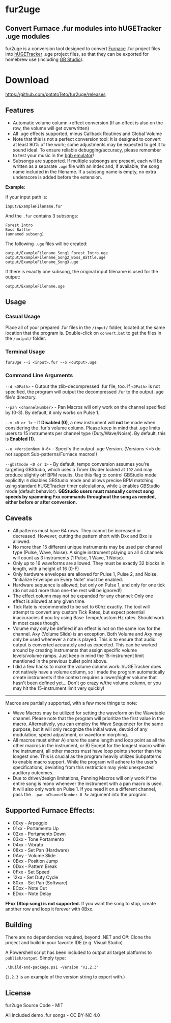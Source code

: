 # fur2uge
## Convert Furnace .fur modules into hUGETracker .uge modules
fur2uge is a conversion tool designed to convert [Furnace](https://github.com/tildearrow/furnace) .fur project files into [hUGETracker](https://github.com/SuperDisk/hUGETracker) .uge project files, so that they can be exported for homebrew use (including [GB Studio](https://www.gbstudio.dev/)).

# Download
https://github.com/potatoTeto/fur2uge/releases

## Features
- Automatic volume column->effect conversion (If an effect is also on the row, the volume will get overwritten)
- All .uge effects supported, minus Callback Routines and Global Volume
- Note that this is not a perfect conversion tool: It is designed to convert at least 90% of the work; some adjustments may be expected to get it to sound ideal. To ensure reliable debugging/accuracy, please remember to test your music in the [bgb emulator](https://bgb.bircd.org/)!
- Subsongs are supported. If multiple subsongs are present, each will be written as a separate `.uge` file with an index and, if available, the song name included in the filename. If a subsong name is empty, no extra underscore is added before the extension.

**Example:**

If your input path is:

    input/ExampleFilename.fur

And the `.fur` contains 3 subsongs:

    Forest Intro  
    Boss Battle  
    (unnamed subsong)  

The following `.uge` files will be created:

    output/ExampleFilename_Song1_Forest_Intro.uge  
    output/ExampleFilename_Song2_Boss_Battle.uge  
    output/ExampleFilename_Song3.uge  

If there is exactly one subsong, the original input filename is used for the output:

    output/ExampleFilename.uge

## Usage
### Casual Usage
Place all of your prepared .fur files in the ``/input/`` folder, located at the same location that the program is. Double-click on ``convert.bat`` to get the files in the ``/output/`` folder.
### Terminal Usage
``fur2Uge --i <input>.fur --o <output>.uge``

### Command Line Arguments
``--d <DPath>`` - Output the zlib-decompressed .fur file, too. If ``<DPath>`` is not specified, the program will output the decompressed .fur to the output .uge file's directory.

``--pan <channelNumber>`` - Pan Macros will only work on the channel specified by <channelNumber> (0-3). By default, it only works on Pulse 1.

``--v <0 or 1>`` - If **Disabled (0)**, a new instrument will **not** be made when considering the .fur's volume column. Please keep in mind that .uge limits users to 15 instruments per channel type (Duty/Wave/Noise). By default, this is **Enabled (1)**.

``--u <VersionNum 0-6>`` - Specify the output .uge Version. (Versions <=5 do not support Sub-patterns/Furnace macros!)

``--gbstmode <0 or 1>`` - By default, tempo conversion assumes you're targeting GBStudio, which uses a Timer Divider locked at ``192`` and may produce slightly off BPM results. Use this flag to control GBStudio mode explicitly: ``0`` disables GBStudio mode and allows precise BPM matching using standard hUGETracker timer calculations, while ``1`` enables GBStudio mode (default behavior). **GBStudio users must manually correct song speeds by spamming Fxx commands throughout the song as needed, either before or after conversion.**

## Caveats
- All patterns must have 64 rows. They cannot be increased or decreased. However, cutting the pattern short with Dxx and Bxx is allowed.
- No more than 15 different unique instruments may be used per channel type (Pulse, Wave, Noise). A single instrument playing on all 4 channels will count as 3 instruments (1 Pulse, 1 Wave, 1 Noise).
- Only up to 16 waveforms are allowed. They must be exactly 32 blocks in length, with a height of 16 (0-F)
- Only hardware envelopes are allowed for Pulse 1, Pulse 2, and Noise. “Initialize Envelope on Every Note” must be enabled.
- Hardware sequence is allowed, but only on Pulse 1, and only for one tick (do not add more than one–the rest will be ignored!)
- The effect column may not be expanded for any channel: Only one effect is allowed at any given time.
- Tick Rate is recommended to be set to 60hz exactly. The tool will attempt to convert any custom Tick Rates, but expect potential inaccuracies if you try using Base Tempo/custom Hz rates. Should work in most cases though.
- Volume may only be defined if an effect is not on the same row for the channel. Axy (Volume Slide) is an exception. Both Volume and Axy may only be used whenever a note is played. This is to ensure that audio output is converted accurately and as expected. This can be worked around by creating instruments that assign specific volume levels/volume ramps. Just keep in mind the 15-instrument limit mentioned in the previous bullet point above.
- I did a few hacks to make the volume column work: hUGETracker does not natively have a volume column, so I made the program automatically create instruments if the context requires a lower/higher volume that hasn't been defined yet... Don't go crazy w/the volume column, or you may hit the 15-instrument limit very quickly!
---
Macros are partially supported, with a few more things to note:
- Wave Macros may be utilized for setting the waveform on the Wavetable channel. Please note that the program will prioritize the first value in the macro. Alternatively, you can employ the Wave Sequencer for the same purpose, but it will only recognize the initial wave, devoid of any modulation, speed adjustment, or waveform morphing.
- All macros must either A) share the same length and loop point as all the other macros in the instrument, or B) Except for the longest macro within the instrument, all other macros must have loop points shorter than the longest one. This is crucial as the program heavily utilizes Subpatterns to enable macro support. While the program will adhere to the user's specifications, deviating from this restriction may yield unexpected auditory outcomes.
- Due to driver/design limitations, Panning Macros will only work if the entire song is mono whenever the instrument with a pan macro is used. It will also only work on Pulse 1. If you need it on a different channel, pass the ``--pan <ChannelNumber 0-3>`` argument into the program.

## Supported Furnace Effects:
- 00xy - Arpeggio
- 01xx - Portamento Up
- 02xx - Portamento Down
- 03xx - Tone Portamento
- 04xx - Vibrato
- 08xx - Set Pan (Hardware)
- 0Axy - Volume Slide
- 0Bxx - Position Jump
- 0Dxx - Pattern Break
- 0Fxx - Set Speed
- 12xx - Set Duty Cycle
- 80xx - Set Pan (Software)
- ECxx - Note Cut
- EDxx - Note Delay

**FFxx (Stop song) is not supported.** If you want the song to stop, create another row and loop it forever with 0Bxx.

## Building

There are no dependencies required, beyond .NET and C#: Clone the project and build in your favorite IDE (e.g. Visual Studio)

A Powershell script has been included to output all target platforms to ``publish/output``. Simply type:

```
.\build-and-package.ps1 -Version "v1.2.3"
```
(``1.2.3`` is an example of the version string to export with.)

## License

fur2uge Source Code - MIT

All included demo .fur songs - CC BY-NC 4.0
